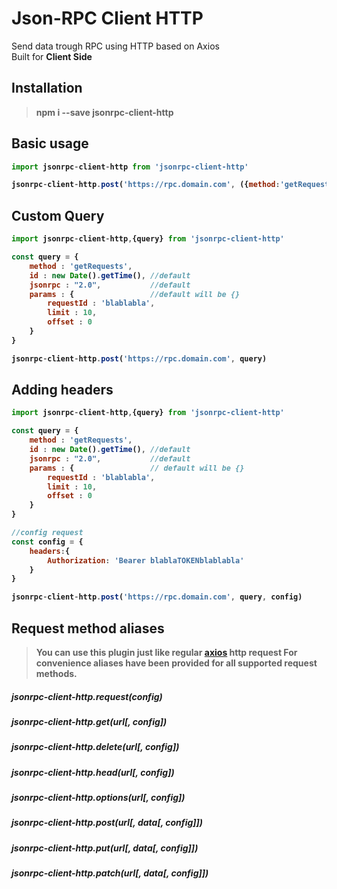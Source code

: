 # Json-RPC Client HTTP
Send data trough RPC using HTTP based on Axios <br>
Built for <b>Client Side

## Installation

> npm i --save jsonrpc-client-http

## Basic usage
```js
import jsonrpc-client-http from 'jsonrpc-client-http'

jsonrpc-client-http.post('https://rpc.domain.com', ({method:'getRequests'}))
```

## Custom Query
```js
import jsonrpc-client-http,{query} from 'jsonrpc-client-http'

const query = {
    method : 'getRequests', 
    id : new Date().getTime(), //default
    jsonrpc : "2.0",           //default
    params : {                 //default will be {}
        requestId : 'blablabla',
        limit : 10,
        offset : 0
    }
}

jsonrpc-client-http.post('https://rpc.domain.com', query)
```

## Adding headers
```js
import jsonrpc-client-http,{query} from 'jsonrpc-client-http'

const query = {
    method : 'getRequests', 
    id : new Date().getTime(), //default
    jsonrpc : "2.0",           //default
    params : {                 // default will be {}
        requestId : 'blablabla',
        limit : 10,
        offset : 0
    }
}

//config request
const config = {
    headers:{
        Authorization: 'Bearer blablaTOKENblablabla'
    }
}

jsonrpc-client-http.post('https://rpc.domain.com', query, config)
```


## Request method aliases
> You can use this plugin just like regular [axios](https://github.com/axios/axios) http request
For convenience aliases have been provided for all supported request methods.

##### jsonrpc-client-http.request(config)
##### jsonrpc-client-http.get(url[, config])
##### jsonrpc-client-http.delete(url[, config])
##### jsonrpc-client-http.head(url[, config])
##### jsonrpc-client-http.options(url[, config])
##### jsonrpc-client-http.post(url[, data[, config]])
##### jsonrpc-client-http.put(url[, data[, config]])
##### jsonrpc-client-http.patch(url[, data[, config]])
